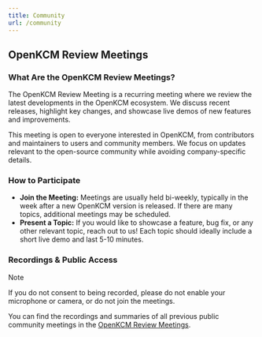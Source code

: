 ```yaml
---
title: Community
url: /community
---
```


## OpenKCM Review Meetings

### What Are the OpenKCM Review Meetings?

The OpenKCM Review Meeting is a recurring meeting where we review the latest developments in the OpenKCM ecosystem. We discuss recent releases, highlight key changes, and showcase live demos of new features and improvements.

This meeting is open to everyone interested in OpenKCM, from contributors and maintainers to users and community members. We focus on updates relevant to the open-source community while avoiding company-specific details.

### How to Participate

- **Join the Meeting:** Meetings are usually held bi-weekly, typically in the week after a new OpenKCM version is released. If there are many topics, additional meetings may be scheduled.
- **Present a Topic:** If you would like to showcase a feature, bug fix, or any other relevant topic, reach out to us! Each topic should ideally include a short live demo and last 5-10 minutes.


### Recordings & Public Access

> [!NOTE]
>
> If you do not consent to being recorded, please do not enable your microphone or camera, or do not join the meetings.

You can find the recordings and summaries of all previous public community meetings in the [OpenKCM Review Meetings](./review-meetings/_index.md).
